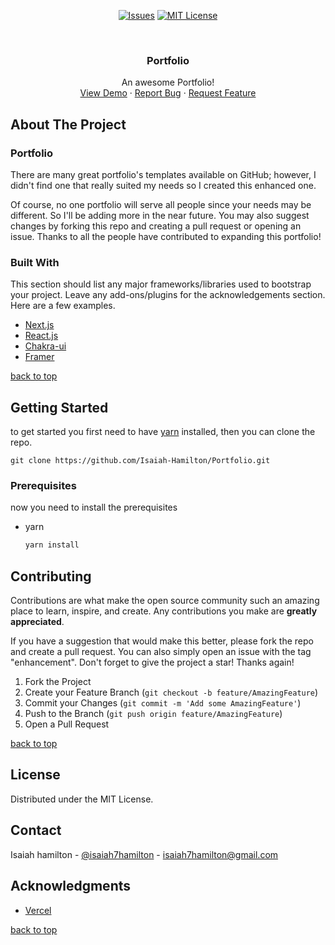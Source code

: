 <div id="top"></div>

<div align="center">
  
  [![Issues][issues-shield]][issues-url]
  [![MIT License][license-shield]][license-url]
</div>

<br />
<div align="center">

  <h3 align="center">Portfolio</h3>

  <p align="center">
    An awesome Portfolio!
    <br />
    <a href="https://isaiah-hamilton.com">View Demo</a>
    ·
    <a href="https://github.com/Isaiah-Hamilton/Portfolio/issues">Report Bug</a>
    ·
    <a href="https://github.com/Isaiah-Hamilton/Portfolio/issues">Request Feature</a>
  </p>
</div>

<!-- ABOUT THE PROJECT -->
## About The Project

### Portfolio

There are many great portfolio's templates available on GitHub; however, I didn't find one that really suited my needs so I created this enhanced one.

Of course, no one portfolio will serve all people since your needs may be different. So I'll be adding more in the near future. You may also suggest changes by forking this repo and creating a pull request or opening an issue. Thanks to all the people have contributed to expanding this portfolio!

### Built With

This section should list any major frameworks/libraries used to bootstrap your project. Leave any add-ons/plugins for the acknowledgements section. Here are a few examples.

* [Next.js](https://nextjs.org/)
* [React.js](https://reactjs.org/)
* [Chakra-ui](https://chakra-ui.com/)
* [Framer](https://www.framer.com/motion/)

<p align="left"><a href="#top">back to top</a></p>



<!-- GETTING STARTED -->
## Getting Started

to get started you first need to have [yarn](https://yarnpkg.com/) installed, then you can clone the repo.
```ssh
git clone https://github.com/Isaiah-Hamilton/Portfolio.git
```

### Prerequisites

now you need to install the prerequisites
* yarn
  ```sh
  yarn install
  ```

<!-- CONTRIBUTING -->
## Contributing

Contributions are what make the open source community such an amazing place to learn, inspire, and create. Any contributions you make are **greatly appreciated**.

If you have a suggestion that would make this better, please fork the repo and create a pull request. You can also simply open an issue with the tag "enhancement".
Don't forget to give the project a star! Thanks again!

1. Fork the Project
2. Create your Feature Branch (`git checkout -b feature/AmazingFeature`)
3. Commit your Changes (`git commit -m 'Add some AmazingFeature'`)
4. Push to the Branch (`git push origin feature/AmazingFeature`)
5. Open a Pull Request

<p align="left"><a href="#top">back to top</a></p>

<!-- LICENSE -->
## License

Distributed under the MIT License.

<!-- CONTACT -->
## Contact

Isaiah hamilton - [@isaiah7hamilton](https://twitter.com/isaiah7hamilton) - isaiah7hamilton@gmail.com

<!-- ACKNOWLEDGMENTS -->
## Acknowledgments

* [Vercel](https://vercel.com/)

<p align="left"><a href="#top">back to top</a></p>

[issues-shield]: https://img.shields.io/github/issues/othneildrew/Best-README-Template.svg?style=for-the-badge
[issues-url]: https://github.com/Isaiah-Hamilton/Portfolio/issues
[license-shield]: https://img.shields.io/github/license/othneildrew/Best-README-Template.svg?style=for-the-badge
[license-url]: https://github.com/othneildrew/Best-README-Template/blob/master/LICENSE.txt
